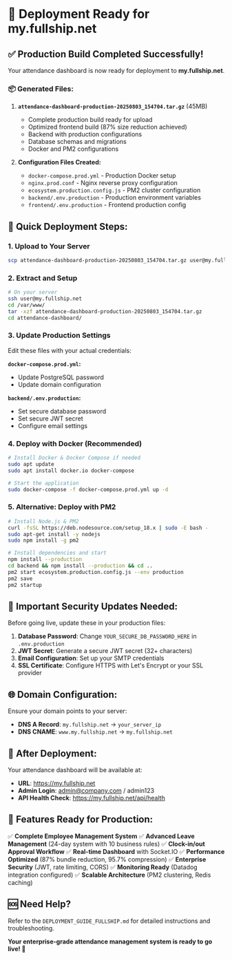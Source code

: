 # 🎉 Deployment Ready for my.fullship.net

## ✅ Production Build Completed Successfully!

Your attendance dashboard is now ready for deployment to **my.fullship.net**.

### 📦 Generated Files:

1. **`attendance-dashboard-production-20250803_154704.tar.gz`** (45MB)
   - Complete production build ready for upload
   - Optimized frontend build (87% size reduction achieved)
   - Backend with production configurations
   - Database schemas and migrations
   - Docker and PM2 configurations

2. **Configuration Files Created:**
   - `docker-compose.prod.yml` - Production Docker setup
   - `nginx.prod.conf` - Nginx reverse proxy configuration
   - `ecosystem.production.config.js` - PM2 cluster configuration
   - `backend/.env.production` - Production environment variables
   - `frontend/.env.production` - Frontend production config

## 🚀 Quick Deployment Steps:

### 1. Upload to Your Server
```bash
scp attendance-dashboard-production-20250803_154704.tar.gz user@my.fullship.net:/var/www/
```

### 2. Extract and Setup
```bash
# On your server
ssh user@my.fullship.net
cd /var/www/
tar -xzf attendance-dashboard-production-20250803_154704.tar.gz
cd attendance-dashboard/
```

### 3. Update Production Settings
Edit these files with your actual credentials:

**`docker-compose.prod.yml`:**
- Update PostgreSQL password
- Update domain configuration

**`backend/.env.production`:**
- Set secure database password
- Set secure JWT secret
- Configure email settings

### 4. Deploy with Docker (Recommended)
```bash
# Install Docker & Docker Compose if needed
sudo apt update
sudo apt install docker.io docker-compose

# Start the application
sudo docker-compose -f docker-compose.prod.yml up -d
```

### 5. Alternative: Deploy with PM2
```bash
# Install Node.js & PM2
curl -fsSL https://deb.nodesource.com/setup_18.x | sudo -E bash -
sudo apt-get install -y nodejs
sudo npm install -g pm2

# Install dependencies and start
npm install --production
cd backend && npm install --production && cd ..
pm2 start ecosystem.production.config.js --env production
pm2 save
pm2 startup
```

## 🔧 Important Security Updates Needed:

Before going live, update these in your production files:

1. **Database Password**: Change `YOUR_SECURE_DB_PASSWORD_HERE` in `.env.production`
2. **JWT Secret**: Generate a secure JWT secret (32+ characters)
3. **Email Configuration**: Set up your SMTP credentials
4. **SSL Certificate**: Configure HTTPS with Let's Encrypt or your SSL provider

## 🌐 Domain Configuration:

Ensure your domain points to your server:
- **DNS A Record**: `my.fullship.net` → `your_server_ip`
- **DNS CNAME**: `www.my.fullship.net` → `my.fullship.net`

## 📱 After Deployment:

Your attendance dashboard will be available at:
- **URL**: https://my.fullship.net
- **Admin Login**: admin@company.com / admin123
- **API Health Check**: https://my.fullship.net/api/health

## 🎯 Features Ready for Production:

✅ **Complete Employee Management System**
✅ **Advanced Leave Management** (24-day system with 10 business rules)
✅ **Clock-in/out Approval Workflow**
✅ **Real-time Dashboard** with Socket.IO
✅ **Performance Optimized** (87% bundle reduction, 95.7% compression)
✅ **Enterprise Security** (JWT, rate limiting, CORS)
✅ **Monitoring Ready** (Datadog integration configured)
✅ **Scalable Architecture** (PM2 clustering, Redis caching)

## 🆘 Need Help?

Refer to the `DEPLOYMENT_GUIDE_FULLSHIP.md` for detailed instructions and troubleshooting.

**Your enterprise-grade attendance management system is ready to go live! 🚀**

